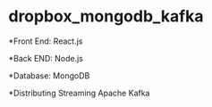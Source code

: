 # dropbox_mongodb_kafka

*Front End:
  React.js
  
*Back END:
  Node.js
 
*Database:
  MongoDB
  
*Distributing Streaming
  Apache Kafka

